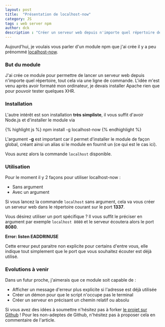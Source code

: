```yaml
---
layout: post
title:  "Présentation de localhost-now"
category: JS
tags : web server npm 
author: dck
description : "Créer un serveur web depuis n'importe quel répertoire de votre ordinateur !"
---
```


Aujourd'hui, je voulais vous parler d'un module npm que j'ai crée il y a peu prénommé [localhost-now](https://www.npmjs.org/package/localhost-now).

### But du module
J'ai crée ce module pour permettre de lancer un serveur web depuis n'importe quel répertoire, tout cela via une ligne de commande.
L'idée m'est venu après avoir formaté mon ordinateur, je devais installer Apache rien que pour pouvoir tester quelques XHR. 

### Installation
L'autre intérêt est son installation **très simpliste**, il vous suffit d'avoir Node.js et d'installer le module via 

{% highlight js %}
npm install -g localhost-now
{% endhighlight %}

L'argument **-g** est important car il permet d'installer le module de façon global, créant ainsi un alias si le module en fournit un (ce qui est le cas ici).

Vous aurez alors la commande `localhost` disponible.

### Utilisation 
Pour le moment il y 2 façons pour utiliser localhost-now :

- Sans argument
- Avec un argument

Si vous lancez la commande `localhost` sans argument, cela va vous créer un serveur web dans le répertoire courant sur le port **1337**. 

Vous désirez utiliser un port spécifique ? Il vous suffit le préciser en argument par exemple `localhost 8080` et le serveur écoutera alors le port **8080**.

<div class="bs-callout bs-callout-info">
  <strong>Error: listen EADDRINUSE</strong>
  <p>Cette erreur peut paraitre non explicite pour certains d'entre vous, elle indique tout simplement que le port que vous souhaitez écouter est déjà utilisé.</p>
</div>

### Evolutions à venir

Dans un futur proche, j'aimerais que ce module soit capable de :

- Afficher un message d'erreur plus explicite si l'adresse est déjà utilisée
- Créer un démon pour que le script n'occupe pas le terminal
- Créer un serveur en précisant un chemin relatif ou absolu

Si vous avez des idées à soumettre n'hésitez pas à forker [le projet sur Github](https://github.com/DCKT/localhost-now/blob/master/lib/app.js) ! Pour les non-adeptes de Github, n'hésitez pas à proposer cela en commentaire de l'article.